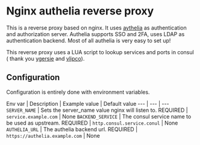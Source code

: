 # Nginx authelia reverse proxy

This is a reverse proxy based on nginx. It uses [aythelia](https://www.authelia.com/docs/) as authentication and authorization server. Authelia supports SSO and 2FA, uses LDAP as authentication backend. Most of all authelia is very easy to set up!

This reverse proxy uses a LUA script to lookup services and ports in consul ( thank you [ygersie](https://github.com/ygersie/nginx-ldap-auth) and [vlipco](https://github.com/vlipco/srv-router)).

## Configuration

Configuration is entirely done with environment variables.

Env var | Description | Example value | Default value
--- | --- | ---
`SERVER_NAME` | Sets the server_name value nginx will listen to. REQUIRED | `service.example.com` | None
`BACKEND_SERVICE` | The consul service name to be used as upstream. REQUIRED | `http.consul.service.conul` | None
`AUTHELIA_URL` | The authelia backend url. REQUIRED | `https://authelia.example.com` | None
